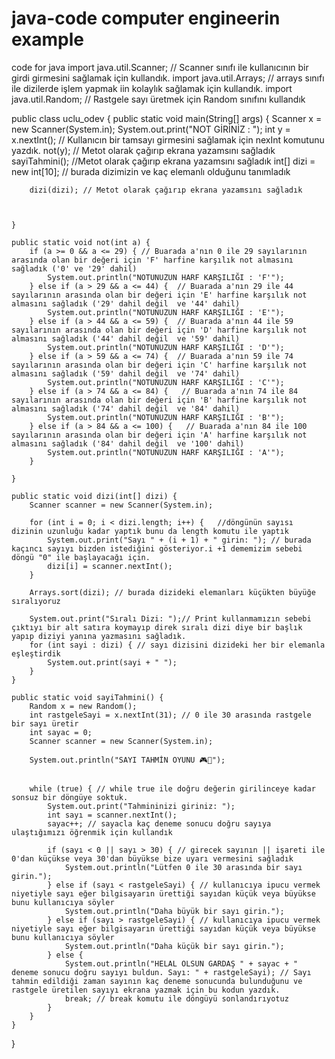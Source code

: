 # java-code computer engineerin example
code for java
import java.util.Scanner; // Scanner sınıfı ile kullanıcının bir girdi girmesini sağlamak için kullandık.
import java.util.Arrays; // arrays sınıfı ile dizilerde işlem yapmak iin kolaylık sağlamak için kullandık.
import java.util.Random; // Rastgele sayı üretmek için Random sınıfını kullandık

public class uclu_odev {
    public static void main(String[] args) {
        Scanner x = new Scanner(System.in);
        System.out.print("NOT GİRİNİZ : ");
        int y = x.nextInt(); // Kullanıcın bir tamsayı girmesini sağlamak için nexInt komutunu yazdık.
        not(y); // Metot olarak çağırıp ekrana yazamsını sağladık
        sayiTahmini(); //Metot olarak çağırıp ekrana yazamsını sağladık
        int[] dizi = new int[10]; // burada dizimizin ve kaç elemanlı olduğunu tanımladık

        dizi(dizi); // Metot olarak çağırıp ekrana yazamsını sağladık



    }

    public static void not(int a) {
        if (a >= 0 && a <= 29) { // Buarada a'nın 0 ile 29 sayılarının arasında olan bir değeri için 'F' harfine karşılık not almasını sağladık ('0' ve '29' dahil)
            System.out.println("NOTUNUZUN HARF KARŞILIĞI : 'F'");
        } else if (a > 29 && a <= 44) {  // Buarada a'nın 29 ile 44 sayılarının arasında olan bir değeri için 'E' harfine karşılık not almasını sağladık ('29' dahil değil  ve '44' dahil)
            System.out.println("NOTUNUZUN HARF KARŞILIĞI : 'E'");
        } else if (a > 44 && a <= 59) {  // Buarada a'nın 44 ile 59 sayılarının arasında olan bir değeri için 'D' harfine karşılık not almasını sağladık ('44' dahil değil  ve '59' dahil)
            System.out.println("NOTUNUZUN HARF KARŞILIĞI : 'D'");
        } else if (a > 59 && a <= 74) {  // Buarada a'nın 59 ile 74 sayılarının arasında olan bir değeri için 'C' harfine karşılık not almasını sağladık ('59' dahil değil  ve '74' dahil)
            System.out.println("NOTUNUZUN HARF KARŞILIĞI : 'C'");
        } else if (a > 74 && a <= 84) {   // Buarada a'nın 74 ile 84 sayılarının arasında olan bir değeri için 'B' harfine karşılık not almasını sağladık ('74' dahil değil  ve '84' dahil)
            System.out.println("NOTUNUZUN HARF KARŞILIĞI : 'B'");
        } else if (a > 84 && a <= 100) {   // Buarada a'nın 84 ile 100 sayılarının arasında olan bir değeri için 'A' harfine karşılık not almasını sağladık ('84' dahil değil  ve '100' dahil)
            System.out.println("NOTUNUZUN HARF KARŞILIĞI : 'A'");
        }

    }

    public static void dizi(int[] dizi) {
        Scanner scanner = new Scanner(System.in);

        for (int i = 0; i < dizi.length; i++) {   //döngünün sayısı dizinin uzunluğu kadar yaptık bunu da length komutu ile yaptık
            System.out.print("Sayı " + (i + 1) + " girin: "); // burada kaçıncı sayıyı bizden istediğini gösteriyor.i +1 dememizim sebebi döngü "0" ile başlayacağı için.
            dizi[i] = scanner.nextInt();
        }

        Arrays.sort(dizi); // burada dizideki elemanları küçükten büyüğe sıralıyoruz

        System.out.print("Sıralı Dizi: ");// Print kullanmamızın sebebi çıktıyı bir alt satıra koymayıp direk sıralı dizi diye bir başlık yapıp diziyi yanına yazmasını sağladık.
        for (int sayi : dizi) { // sayı dizisini dizideki her bir elemanla eşleştirdik
            System.out.print(sayi + " ");
        }
    }

    public static void sayiTahmini() {
        Random x = new Random();
        int rastgeleSayi = x.nextInt(31); // 0 ile 30 arasında rastgele bir sayı üretir
        int sayac = 0;
        Scanner scanner = new Scanner(System.in);

        System.out.println("SAYI TAHMİN OYUNU 🎮🎰");


        while (true) { // while true ile doğru değerin girilinceye kadar sonsuz bir döngüye soktuk.
            System.out.print("Tahmininizi giriniz: ");
            int sayı = scanner.nextInt();
            sayac++; // sayacla kaç deneme sonucu doğru sayıya ulaştığımızı öğrenmik için kullandık

            if (sayı < 0 || sayı > 30) { // girecek sayının || işareti ile  0'dan küçükse veya 30'dan büyükse bize uyarı vermesini sağladık
                System.out.println("Lütfen 0 ile 30 arasında bir sayı girin.");
            } else if (sayı < rastgeleSayi) { // kullanıcıya ipucu vermek niyetiyle sayı eğer bilgisayarın ürettiği sayıdan küçük veya büyükse bunu kullanıcıya söyler
                System.out.println("Daha büyük bir sayı girin.");
            } else if (sayı > rastgeleSayi) { // kullanıcıya ipucu vermek niyetiyle sayı eğer bilgisayarın ürettiği sayıdan küçük veya büyükse bunu kullanıcıya söyler
                System.out.println("Daha küçük bir sayı girin.");
            } else {
                System.out.println("HELAL OLSUN GARDAŞ " + sayac + " deneme sonucu doğru sayıyı buldun. Sayı: " + rastgeleSayi); // Sayı tahmin edildiği zaman sayının kaç deneme sonucunda bulunduğunu ve rastgele üretilen sayıyı ekrana yazmak için bu kodun yazdık.
                break; // break komutu ile döngüyü sonlandırıyotuz
            }
        }
    }
}
